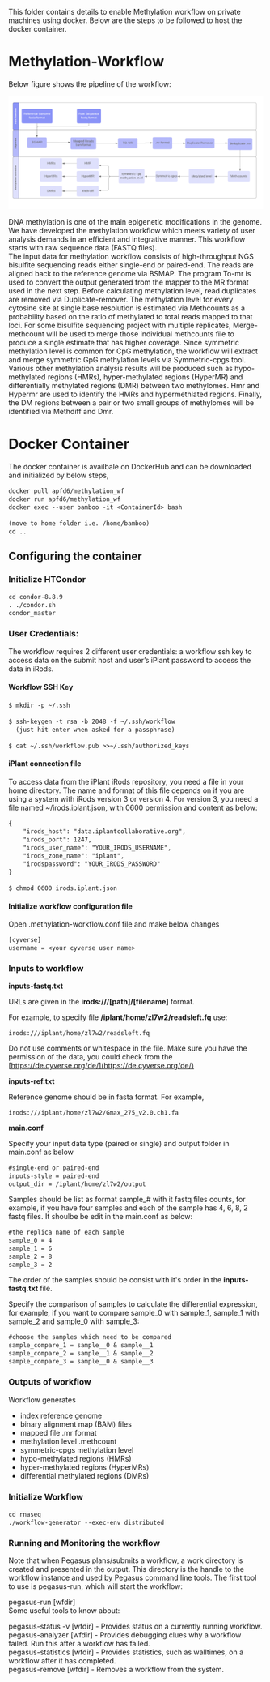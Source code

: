 
This folder contains details to enable Methylation workflow on private machines using docker. Below are the steps to be followed to host the docker container.

# Methylation-Workflow
Below figure shows the pipeline of the workflow:

![](Images/methylation_wf.PNG)


DNA methylation is one of the main epigenetic modifications in the genome. We have developed the methylation workflow which meets variety of user analysis demands in an efficient and integrative manner. This workflow starts with raw sequence data (FASTQ files).   
The input data for methylation workflow consists of high-throughput NGS bisulfite sequencing reads either single-end or paired-end. The reads are aligned back to the reference genome via BSMAP. The program To-mr is used to convert the output generated from the mapper to the MR format used in the next step. Before calculating methylation level, read duplicates are removed via Duplicate-remover. The methylation level for every cytosine site at single base resolution is estimated via Methcounts as a probability based on the ratio of methylated to total reads mapped to that loci. For some bisulfite sequencing project with multiple replicates, Merge-methcount will be used to merge those individual methcounts file to produce a single estimate that has higher coverage. Since symmetric methylation level is common for CpG methylation, the workflow will extract and merge symmetric GpG methylation levels via Symmetric-cpgs tool.   
Various other methylation analysis results will be produced such as hypo-methylated regions (HMRs), hyper-methylated regions (HyperMR) and differentially methylated regions (DMR) between two methylomes. Hmr and Hypermr are used to identify the HMRs and hypermethlated regions. Finally, the DM regions between a pair or two small groups of methylomes will be identified via Methdiff and Dmr.   

# Docker Container
The docker container is availbale on DockerHub and can be downloaded and initialized by below steps,

```
docker pull apfd6/methylation_wf  
docker run apfd6/methylation_wf  
docker exec --user bamboo -it <ContainerId> bash  

(move to home folder i.e. /home/bamboo)  
cd ..  
```

## Configuring the container

### Initialize HTCondor

```
cd condor-8.8.9
. ./condor.sh
condor_master
```

### User Credentials:
The workflow requires 2 different user credentials:  a workflow ssh key to access data on the submit host and user’s iPlant password to access the data in iRods.  

#### Workflow SSH Key  
```
$ mkdir -p ~/.ssh  

$ ssh-keygen -t rsa -b 2048 -f ~/.ssh/workflow  
  (just hit enter when asked for a passphrase)  
  
$ cat ~/.ssh/workflow.pub >>~/.ssh/authorized_keys
```

#### iPlant connection file

To access data from the iPlant iRods repository, you need a file in your home directory. The name and format of this file depends on if you are using a system with iRods version 3 or version 4. For version 3, you need a file named ~/irods.iplant.json, with 0600 permission and content as below:
```
{
    "irods_host": "data.iplantcollaborative.org",  
    "irods_port": 1247,  
    "irods_user_name": "YOUR_IRODS_USERNAME",  
    "irods_zone_name": "iplant",  
    "irodspassword": "YOUR_IRODS_PASSWORD"  
}

$ chmod 0600 irods.iplant.json
```
#### Initialize workflow configuration file
Open .methylation-workflow.conf file and make below changes
```
[cyverse]
username = <your cyverse user name>
```

### Inputs to workflow

**inputs-fastq.txt**

URLs are given in the **irods:///[path]/[filename]** format. 

For example, to specify file **/iplant/home/zl7w2/readsleft.fq** use:
```
irods:///iplant/home/zl7w2/readsleft.fq
```
Do not use comments or whitespace in the file. Make sure you have the permission of the data, you could check from the [https://de.cyverse.org/de/](https://de.cyverse.org/de/)

**inputs-ref.txt**

Reference genome should be in fasta format. For example, 
```
irods:///iplant/home/zl7w2/Gmax_275_v2.0.ch1.fa
```
**main.conf**

Specify your input data type (paired or single) and output folder in main.conf as below
```
#single-end or paired-end
inputs-style = paired-end
output_dir = /iplant/home/zl7w2/output
```

Samples should be list as format sample_# with it fastq files counts, for example, if you have four samples and each of the sample has 4, 6, 8, 2 fastq files. It shoulbe be edit in the main.conf as below:
```
#the replica name of each sample
sample_0 = 4
sample_1 = 6
sample_2 = 8
sample_3 = 2
```
The order of the samples should be consist with it's order in the **inputs-fastq.txt** file. 

Specify the comparison of samples to calculate the differential expression, for example, if you want to compare sample_0 with sample_1, sample_1 with sample_2 and sample_0 with sample_3:
```
#choose the samples which need to be compared
sample_compare_1 = sample__0 & sample__1
sample_compare_2 = sample__1 & sample__2
sample_compare_3 = sample__0 & sample__3
```
### Outputs of workflow
Workflow generates 
- index reference genome 
- binary alignment map (BAM) files 
- mapped file .mr format
- methylation level .methcount
- symmetric-cpgs methylation level
- hypo-methylated regions (HMRs)
- hyper-methylated regions (HyperMRs)
- differential methylated regions (DMRs)



### Initialize Workflow
```
cd rnaseq
./workflow-generator --exec-env distributed
```

### Running and Monitoring the workflow

Note that when Pegasus plans/submits a workflow, a work directory is created and presented in the output. This directory is the handle to the workflow instance and used by Pegasus command line tools. The first tool to use is pegasus-run, which will start the workflow:  

pegasus-run [wfdir]  
Some useful tools to know about:  

pegasus-status -v [wfdir] - Provides status on a currently running workflow.  
pegasus-analyzer [wfdir] - Provides debugging clues why a workflow failed. Run this after a workflow has failed.  
pegasus-statistics [wfdir] - Provides statistics, such as walltimes, on a workflow after it has completed.  
pegasus-remove [wfdir] - Removes a workflow from the system.  

